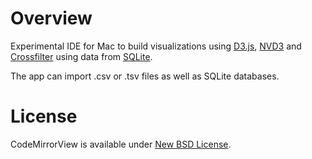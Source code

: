 Overview
========

Experimental IDE for Mac to build visualizations using [D3.js](http://d3js.org/), [NVD3](http://nvd3.org/) and [Crossfilter](http://square.github.io/crossfilter/) using data from [SQLite](http://www.sqlite.org/).

The app can import .csv or .tsv files as well as SQLite databases.

License
=======

CodeMirrorView is available under [New BSD License](LICENSE).

